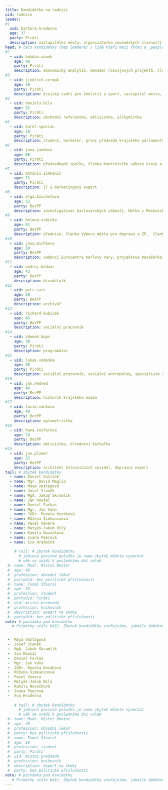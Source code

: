 ```yaml
---
title: Kandidátka na radnici
uid: radnice
leader:
#1
  uid: barbora.hradecna
  age: 37
  party: Piráti
  description: zastupitelka města, organizatorka sousedských slavností ČR, promoterka kulturních akci, kreativec # zobrazuje se v komunalni-volby
head: # čelo kandidátky (bez leadera) / lidé kteří mají fotku a _people/jmeno.md
#2
  - uid: bohdan.vanek
    age: 48
    party: Piráti
    description: ekonomický analytik, manažer rozvojových projektů, člen Finančního výboru kraje a města 
#3    
  - uid: jindrich.cermak
    age: 40
    party: Piráti
    description: krajský radní pro školství a sport, zastupitel města, politický analytik
#4    
  - uid: daniela.bila
    age: 52
    party: Piráti 
    description: obchodní referentka, aktivistka, alchymistka
#5    
  - uid: karel.specian
    age: 18
    party: Piráti 
    description: student, marketér, první předseda krajského parlamentu dětí a mládeže
#6    
  - uid: jana.jandova
    age: 68
    party: Piráti 
    description: předsedkyně spolku, členka Kontrolního výboru kraje a města, srdcařka
#7    
  - uid: antonin.simkanin
    age: 21
    party: Piráti 
    description: IT & marketingový expert
#8    
  - uid: olga.bischofova
    age: 52
    party: BezPP 
    description: investigativec karlovarských zákoutí, Holka z Moskevské
#9    
  - uid: helena.vrbicka
    age: 61
    party: BezPP 
    description: úřednice, členka Výboru města pro dopravu a ŽP,  členka krajského Výboru pro zdravotnictví
#10    
  - uid: jana.michkova
    age: 58
    party: BezPP 
    description: vedoucí Eurocentra Karlovy Vary, projektová manažerka
#11
  - uid: ondrej.bednar
    age: 43
    party: BezPP 
    description: divadelník
#12
  - uid: petr.cais
    age: 50
    party: BezPP 
    description: archivář
#13
  - uid: richard.kubicek
    age: 45
    party: BezPP 
    description: sociální pracovník
#14
  - uid: zdenek.kops
    age: 30
    party: Piráti
    description: programátor 
#15
  - uid: lukas.vodenka
    age: 30
    party: Piráti
    description: sociální pracovník, sociální antropolog, specialista služeb zákazníkům
#16
  - uid: jan.nedved
    age: 46
    party: BezPP
    description: historik krajského muzea
#17
  - uid: lucie.vankova
    age: 48
    party: BezPP
    description: optometristka
#18
  - uid: hana.toufarova
    age: 74
    party: BezPP
    description: aktivistka, ortodoxní kočkařka
#19
  - uid: jan.plomer
    age: 32
    party: BezPP
    description: architekt železničních vozidel, dopravní expert
tail: # zbytek kandidatky
  - name: Daniel Vašíček
  - name: Mgr. David Maglia
  - name: Maya Vaštagová
  - name: Josef Staněk
  - name: MgA. Jakub Skramlík
  - name: Jan Roušal
  - name: Daniel Farkas
  - name: Mgr. Jan Váňa
  - name: JUDr. Renata Kozáková
  - name: Růžena Šimkaninová
  - name: Pavel Vevera
  - name: Matyáš-Jakub Bílý
  - name: Kamila Nováčková
  - name: Ivana Peerová
  - name: Eva Hradečná
    
    # tail: # zbytek kandidatky
      # jedinná povinná položka je name zbytek můžete vynechat
      # věk se uvádí k poslednímu dni voleb
 #- name: Mudr. Místní Dkotor
 #  age: 49
 #  profession: obvodní lékař
 #  partyUid: bez politické příslušnosti
 #- name: Tomáš Šťoural
 #  age: 19
 #  profession: student
 #  partyUid: Piráti
 #- uid: mistni.predseda
 #  profession: knihovník
 #  description: expert na skoky
 #  partyUid: bez politické příslušnosti
note: # poznámka pod kanidátku
   # Primárky stále běží. Zbytek kandidátky zveřejníme, jakmile doběhnou.


 -  Maya Vaštagová
 -  Josef Staněk
 -  MgA. Jakub Skramlík
 -  Jan Roušal
 -  Daniel Farkas
 -  Mgr. Jan Váňa
 -  JUDr. Renata Kozáková
 -  Růžena Šimkaninová
 -  Pavel Vevera
 -  Matyáš-Jakub Bílý
 -  Kamila Nováčková
 -  Ivana Peerová
 -  Eva Hradečná
    
    # tail: # zbytek kandidatky
      # jedinná povinná položka je name zbytek můžete vynechat
      # věk se uvádí k poslednímu dni voleb
 #- name: Mudr. Místní Dkotor
 #  age: 49
 #  profession: obvodní lékař
 #  party: bez politické příslušnosti
 #- name: Tomáš Šťoural
 #  age: 19
 #  profession: student
 #  party: Piráti
 #- uid: mistni.predseda
 #  profession: knihovník
 #  description: expert na skoky
 #  party: bez politické příslušnosti
note: # poznámka pod kanidátku
   # Primárky stále běží. Zbytek kandidátky zveřejníme, jakmile doběhnou.
---
```

